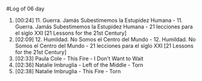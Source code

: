 #Log of 06 day

1. [00:24] 11. Guerra. Jamás Subestimemos la Estupidez Humana - 11. Guerra. Jamás Subestimemos la Estupidez Humana - 21 lecciones para el siglo XXI [21 Lessons for the 21st Century]
1. [02:09] 12. Humildad. No Somos el Centro del Mundo - 12. Humildad. No Somos el Centro del Mundo - 21 lecciones para el siglo XXI [21 Lessons for the 21st Century]
1. [02:33] Paula Cole - This Fire - I Don't Want to Wait
1. [02:36] Natalie Imbruglia - Left of the Middle - Torn
1. [02:38] Natalie Imbruglia - This Fire - Torn
